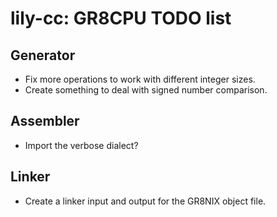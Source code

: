 # lily-cc: GR8CPU TODO list

## Generator
- Fix more operations to work with different integer sizes.
- Create something to deal with signed number comparison.

## Assembler
- Import the verbose dialect?

## Linker
- Create a linker input and output for the GR8NIX object file.
